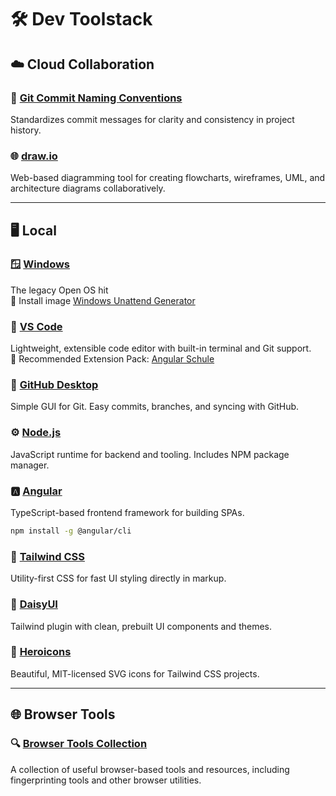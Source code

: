 # 🛠️ Dev Toolstack

## ☁️ Cloud Collaboration

### 📜 [Git Commit Naming Conventions](https://gist.github.com/qoomon/5dfcdf8eec66a051ecd85625518cfd13)  
Standardizes commit messages for clarity and consistency in project history.

### 🌐 [draw.io](https://www.drawio.com/)  
Web-based diagramming tool for creating flowcharts, wireframes, UML, and architecture diagrams collaboratively.

---

## 🖥️ Local

### 🪟 [Windows](https://www.microsoft.com/windows)  
The legacy Open OS hit  
🤖 Install image [Windows Unattend Generator](https://schneegans.de/windows/unattend-generator/)

### 📝 [VS Code](https://code.visualstudio.com/)  
Lightweight, extensible code editor with built-in terminal and Git support.  
🔌 Recommended Extension Pack: [Angular Schule](https://marketplace.visualstudio.com/items?itemName=angular-schule.angular-schule-extension-pack)

### 🐙 [GitHub Desktop](https://desktop.github.com/)  
Simple GUI for Git. Easy commits, branches, and syncing with GitHub.

### ⚙️ [Node.js](https://nodejs.org/)  
JavaScript runtime for backend and tooling. Includes NPM package manager.

### 🅰️ [Angular](https://angular.io/)  
TypeScript-based frontend framework for building SPAs.
```bash
npm install -g @angular/cli
```

### 🎨 [Tailwind CSS](https://tailwindcss.com/)  
Utility-first CSS for fast UI styling directly in markup.

### 🌼 [DaisyUI](https://daisyui.com/)  
Tailwind plugin with clean, prebuilt UI components and themes.

### 🧩 [Heroicons](https://heroicons.com/)  
Beautiful, MIT-licensed SVG icons for Tailwind CSS projects.  

---

## 🌐 Browser Tools

### 🔍 [Browser Tools Collection](./browser.md)
A collection of useful browser-based tools and resources, including fingerprinting tools and other browser utilities.
